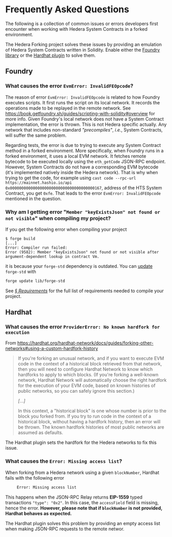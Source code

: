 # Frequently Asked Questions

The following is a collection of common issues or errors developers first encounter when working with Hedera System Contracts in a forked environment.

The Hedera Forking project solves these issues by providing an emulation of Hedera System Contracts written in Solidity.
Enable either the [Foundry library](./README.md#foundry-library) or the [Hardhat plugin](./README.md#hardhat-plugin) to solve them.

## Foundry

### What causes the error `EvmError: InvalidFEOpcode`?

The reason of error `EvmError: InvalidFEOpcode` is related to how Foundry executes scripts.
It first runs the script on its local network.
It records the operations made to be replayed in the remote network.
See <https://book.getfoundry.sh/guides/scripting-with-solidity#overview> for more info.
Given Foundry's local network does not have a System Contract implementation,
the error is thrown.
This is not Hedera specific actually.
Any network that includes non-standard _"precompiles"_, _i.e._, System Contracts, will suffer the same problem.

Regarding tests, the error is due to trying to execute any System Contract method in a forked environment.
More specifically, when Foundry runs in a forked environment, it uses a local EVM network.
It fetches remote bytecode to be executed locally using the `eth_getCode` JSON-RPC endpoint.
However, System Contracts do not have a corresponding EVM bytecode (it's implemented natively inside the Hedera network).
That is why when trying to get the code, for example using `cast code --rpc-url https://mainnet.hashio.io/api` `0x0000000000000000000000000000000000000167`,
address of the HTS System Contract, you get `0xfe`.
That leads to the error `EvmError: InvalidFEOpcode` mentioned in the question.

### Why am I getting error "`Member "keyExistsJson" not found or not visible`" when compiling my project?

If you get the following error when compiling your project

```console
$ forge build
[...]
Error: Compiler run failed:
Error (9582): Member "keyExistsJson" not found or not visible after argument-dependent lookup in contract Vm.
```

it is because your `forge-std` dependency is outdated.
You can [update](https://book.getfoundry.sh/reference/forge/forge-update) `forge-std` with

```sh
forge update lib/forge-std
```

See [_&sect; Requirements_](./README.md#requirements) for the full list of requirements needed to compile your project.

## Hardhat

### What causes the error `ProviderError: No known hardfork for execution`

From <https://hardhat.org/hardhat-network/docs/guides/forking-other-networks#using-a-custom-hardfork-history>

> If you're forking an unusual network, and if you want to execute EVM code in the context of a historical block retrieved from that network, then you will need to configure Hardhat Network to know which hardforks to apply to which blocks. (If you're forking a well-known network, Hardhat Network will automatically choose the right hardfork for the execution of your EVM code, based on known histories of public networks, so you can safely ignore this section.)
>
> _[...]_
>
> In this context, a "historical block" is one whose number is prior to the block you forked from. If you try to run code in the context of a historical block, without having a hardfork history, then an error will be thrown. The known hardfork histories of most public networks are assumed as defaults.

The Hardhat plugin sets the hardfork for the Hedera networks to fix this issue.

### What causes the `Error: Missing access list`?

When forking from a Hedera network using a given `blockNumber`, Hardhat fails with the following error

```txt
     Error: Missing access list
```

This happens when the JSON-RPC Relay returns **EIP-1559** typed transactions `"type": "0x2"`.
In this case, the `accessField` field is missing, hence the error.
**However, please note that if `blockNumber` is not provided, Hardhat behaves as expected.**

The Hardhat plugin solves this problem by providing an empty access list when making JSON-RPC requests to the remote networ.
